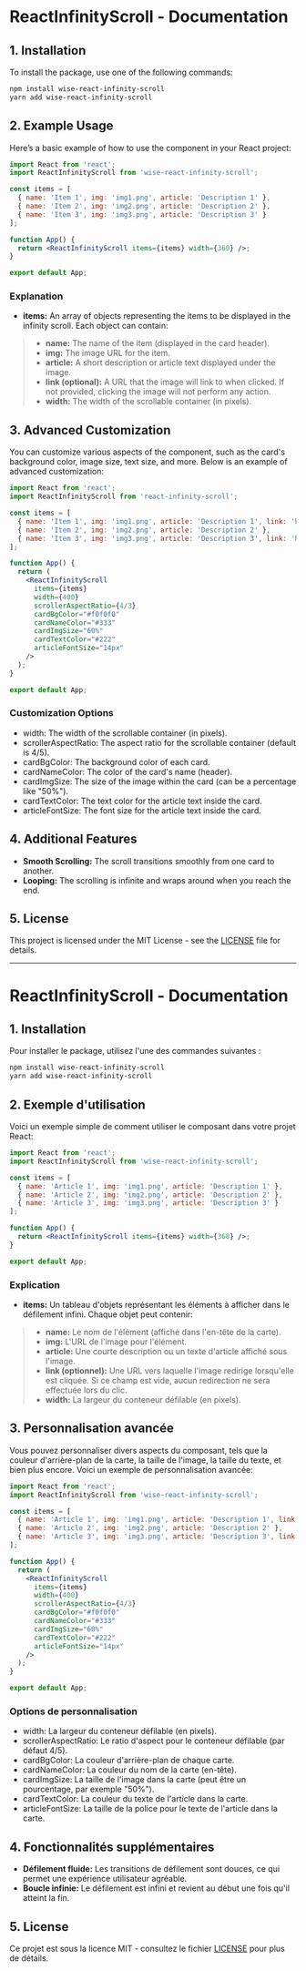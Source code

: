 # ReactInfinityScroll - Documentation


## 1. Installation
To install the package, use one of the following commands:

```bash
npm install wise-react-infinity-scroll
yarn add wise-react-infinity-scroll
```


## 2. Example Usage
Here’s a basic example of how to use the component in your React project:

```jsx
import React from 'react';
import ReactInfinityScroll from 'wise-react-infinity-scroll';

const items = [
  { name: 'Item 1', img: 'img1.png', article: 'Description 1' },
  { name: 'Item 2', img: 'img2.png', article: 'Description 2' },
  { name: 'Item 3', img: 'img3.png', article: 'Description 3' }
];

function App() {
  return <ReactInfinityScroll items={items} width={360} />;
}

export default App;
```

### Explanation
- **items:** An array of objects representing the items to be displayed in the infinity scroll. Each object can contain:

> - **name:** The name of the item (displayed in the card header).
> - **img:** The image URL for the item.
> - **article:** A short description or article text displayed under the image.
> - **link (optional):** A URL that the image will link to when clicked. If not provided, clicking the image will not perform any action.
> - **width:** The width of the scrollable container (in pixels).


## 3. Advanced Customization

You can customize various aspects of the component, such as the card's background color, image size, text size, and more. Below is an example of advanced customization:


```jsx
import React from 'react';
import ReactInfinityScroll from 'react-infinity-scroll';

const items = [
  { name: 'Item 1', img: 'img1.png', article: 'Description 1', link: 'https://example.com/1' },
  { name: 'Item 2', img: 'img2.png', article: 'Description 2' },
  { name: 'Item 3', img: 'img3.png', article: 'Description 3', link: 'https://example.com/3' }
];

function App() {
  return (
    <ReactInfinityScroll
      items={items}
      width={400}
      scrollerAspectRatio={4/3}
      cardBgColor="#f0f0f0"
      cardNameColor="#333"
      cardImgSize="60%"
      cardTextColor="#222"
      articleFontSize="14px"
    />
  );
}

export default App;
```


### Customization Options
- width: The width of the scrollable container (in pixels).
- scrollerAspectRatio: The aspect ratio for the scrollable container (default is 4/5).
- cardBgColor: The background color of each card.
- cardNameColor: The color of the card's name (header).
- cardImgSize: The size of the image within the card (can be a percentage like "50%").
- cardTextColor: The text color for the article text inside the card.
- articleFontSize: The font size for the article text inside the card.


## 4. Additional Features
- **Smooth Scrolling:** The scroll transitions smoothly from one card to another.
- **Looping:** The scrolling is infinite and wraps around when you reach the end.


## 5. License
This project is licensed under the MIT License - see the [LICENSE](LICENSE) file for details.



***


# ReactInfinityScroll - Documentation


## 1. Installation
Pour installer le package, utilisez l'une des commandes suivantes :

```bash
npm install wise-react-infinity-scroll
yarn add wise-react-infinity-scroll
```


## 2. Exemple d'utilisation
Voici un exemple simple de comment utiliser le composant dans votre projet React:

```jsx
import React from 'react';
import ReactInfinityScroll from 'wise-react-infinity-scroll';

const items = [
  { name: 'Article 1', img: 'img1.png', article: 'Description 1' },
  { name: 'Article 2', img: 'img2.png', article: 'Description 2' },
  { name: 'Article 3', img: 'img3.png', article: 'Description 3' }
];

function App() {
  return <ReactInfinityScroll items={items} width={360} />;
}

export default App;
```


### Explication
- **items:** Un tableau d'objets représentant les éléments à afficher dans le défilement infini. Chaque objet peut contenir:
> - **name:** Le nom de l'élément (affiché dans l'en-tête de la carte).
> - **img:** L'URL de l'image pour l'élément.
> - **article:** Une courte description ou un texte d'article affiché sous l'image.
> - **link (optionnel):** Une URL vers laquelle l'image redirige lorsqu'elle est cliquée. Si ce champ est vide, aucun redirection ne sera effectuée lors du clic.
> - **width:** La largeur du conteneur défilable (en pixels).


## 3. Personnalisation avancée
Vous pouvez personnaliser divers aspects du composant, tels que la couleur d'arrière-plan de la carte, la taille de l'image, la taille du texte, et bien plus encore. Voici un exemple de personnalisation avancée:

```jsx
import React from 'react';
import ReactInfinityScroll from 'wise-react-infinity-scroll';

const items = [
  { name: 'Article 1', img: 'img1.png', article: 'Description 1', link: 'https://example.com/1' },
  { name: 'Article 2', img: 'img2.png', article: 'Description 2' },
  { name: 'Article 3', img: 'img3.png', article: 'Description 3', link: 'https://example.com/3' }
];

function App() {
  return (
    <ReactInfinityScroll
      items={items}
      width={400}
      scrollerAspectRatio={4/3}
      cardBgColor="#f0f0f0"
      cardNameColor="#333"
      cardImgSize="60%"
      cardTextColor="#222"
      articleFontSize="14px"
    />
  );
}

export default App;
```


### Options de personnalisation
- width: La largeur du conteneur défilable (en pixels).
- scrollerAspectRatio: Le ratio d'aspect pour le conteneur défilable (par défaut 4/5).
- cardBgColor: La couleur d'arrière-plan de chaque carte.
- cardNameColor: La couleur du nom de la carte (en-tête).
- cardImgSize: La taille de l'image dans la carte (peut être un pourcentage, par exemple "50%").
- cardTextColor: La couleur du texte de l'article dans la carte.
- articleFontSize: La taille de la police pour le texte de l'article dans la carte.


## 4. Fonctionnalités supplémentaires
- **Défilement fluide:** Les transitions de défilement sont douces, ce qui permet une expérience utilisateur agréable.
- **Boucle infinie:** Le défilement est infini et revient au début une fois qu'il atteint la fin.



## 5. License
Ce projet est sous la licence MIT - consultez le fichier [LICENSE](LICENSE) pour plus de détails.
